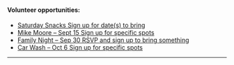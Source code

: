 #### Volunteer opportunities:

* [Saturday Snacks Sign up for date(s) to bring](https://www.SignUpGenius.com/go/9040D4FADAF2FAB9-saturday)
* [Mike Moore – Sept 15 Sign up for specific spots](https://www.SignUpGenius.com/go/9040D4FADAF2FAB9-mike1)
* [Family Night – Sep 30 RSVP and sign up to bring something](https://www.signupgenius.com/go/9040d4fadaf2fab9-cc18family)
* [Car Wash – Oct 6  Sign up for specific spots](https://www.signupgenius.com/go/9040d4fadaf2fab9-xccarwash)

---

